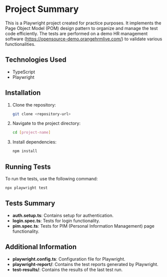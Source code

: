 # Project Summary 

This is a Playwright project created for practice purposes. It implements the Page Object Model (POM) design pattern to organize and manage the test code efficiently. The tests are performed on a demo HR management software (https://opensource-demo.orangehrmlive.com/) to validate various functionalities.

## Technologies Used

- TypeScript
- Playwright

## Installation

1. Clone the repository:
    ```sh
    git clone <repository-url>
    ```
2. Navigate to the project directory:
    ```sh
    cd [project-name]
    ```
3. Install dependencies:
    ```sh
    npm install
    ```

## Running Tests

To run the tests, use the following command:
```sh
npx playwright test
```

## Tests Summary

- **auth.setup.ts**: Contains setup for authentication.
- **login.spec.ts**: Tests for login functionality.
- **pim.spec.ts**: Tests for PIM (Personal Information Management) page functionality.

## Additional Information

- **playwright.config.ts**: Configuration file for Playwright.
- **playwright-report/**: Contains the test reports generated by Playwright.
- **test-results/**: Contains the results of the last test run.